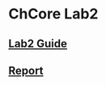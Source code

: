 # ChCore Lab2

## [Lab2 Guide](https://github.com/Simonwzm/CS3601-CHCore-Lab/blob/dev/README.md)

## [Report](https://github.com/Simonwzm/CS3601-CHCore-Lab/blob/dev/CS3601%20Lab2%20Report.pdf)
